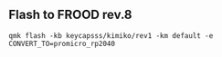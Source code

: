 
## Flash to FROOD rev.8

    qmk flash -kb keycapsss/kimiko/rev1 -km default -e CONVERT_TO=promicro_rp2040